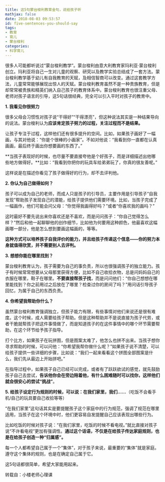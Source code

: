 ```yaml
---
title: 这5句蒙台梭利教育金句，说给孩子听
mathjax: false
date: 2018-08-03 09:53:57
id: five-sentences-you-should-say
tags:
- 教育
- 育儿
- 蒙台梭利
categories:
- 科学育儿
---
```


很多人可能都听说过“蒙台梭利教学”。蒙台梭利由意大利教育家玛利亚‧蒙台梭利创立。玛利亚将自己一生对儿童的观察、研究以及教学实验总结成了一套方法。蒙台梭利教学基于幼儿有自我教育的天赋，及相信智商可以改变。通过这套教学方法，儿童常常能够展现出惊人的天赋。蒙台梭利教育虽然不是一种贵族教育，但是却常常被贵族和精英们纳入自己孩子的教育体系中。蒙台梭利教育也很注重父母、老师对孩子语言的引导，这5句话很经典，完全可以引入平时对孩子的教育中。

<!---more--->

**1.  我看见你很努力**

很多父母会习惯性对孩子说“干得好”“干得漂亮”，但这种说法其实是一种结果导向的说法。蒙台梭利认为**应该肯定孩子努力的过程，关注过程而不是结果。**

让孩子专注于过程，这样他们还有很多提升的空间。比如，如果孩子画好了一幅画，与其对他说：“你是个很棒的小画家”。不如对他说：“我看到你一直都在认真画画，最后终于画出你想要画的东西了。”

**当孩子表现好的时候，也尽量不要直接夸他是个好孩子，而是详细描述出他哪些地方做得好。**比如：“我看到你把你的玩具车给弟弟玩了，你真的很友善呢。”

这样说是在描述你看见了孩子做得好的行为，却不去评判他。

**2. 你认为自己做得如何？**

孩子可以成为自己的老师，而成人只是孩子的引导员，主要作用是引导孩子“自我发现”帮助孩子发现自己的潜能，给孩子提供他们需要环境。比如，当孩子完成了一幅画作，他们可能会问父母：“你觉得我画得好吗？”或者“你喜欢我的画吗？”

这时最好不要先说出来你喜欢还是不喜欢，而是问问孩子：“你自己觉得怎么样？”然后和他一起聊聊他的创作细节，比如他为何要用这种颜色，他最喜欢这幅画哪一部分，他是怎么想到要画这幅画的，等等。

**这种方式可以培养孩子自我评价的能力，并且给孩子传递这个信息——你的努力本身就值得欣赏，并不需要别人去评判。**

**3. 想想你能在哪里找到？**

蒙台梭利教育认为，孩子需要为自己的事负责，所以也很强调孩子的独立能力。孩子有时候常常想要从父母那里获得方便，比如不自己收拾衣物，总是问妈妈自己的衣服在哪里，鞋子在哪里。**不要直接帮孩子找**，而是问问他们：“你自己想想在哪里能找到？你之前用过之后放在了哪里？检查过你的房间了吗？”用问话引导孩子回忆，为属于自己的东西负责。

**4. 你希望我帮助你什么？**

虽然蒙台梭利教育强调独立，但孩子能力有限，有些事情对他们来说还是很有难度。这个时候，成人需要给孩子帮助。但是这种帮助并不是说直接为孩子代劳，或者干脆就帮孩子把这件事情做了，而是知道孩子的在这件事情中的哪个环节需要帮助，在这个环节给予孩子指导。

打个比方，如果孩子在玩拼图，但是图案太难了，他怎么也拼不出来。当孩子想你寻求帮助的时候，可以问他：“你希望我帮你做什么呢？”如果孩子说不清楚，可以给孩子提供一些详细的步骤，比如说：“我们一起来看看这个拼图全部图案是什么，我们先从最边上开始拼吧。”

在指导过程中，如果孩子自己已经可以完成，或者有了跃跃欲试的感觉，就先鼓励孩子自己去尝试，**告诉他你会在旁边陪着他，有什么困难随时可以找你，这样他们就会很安心的尝试“挑战”**。

**5. 给孩子设定行为规则的时候，可以说：在我们家里，我们……**（吃饭不会看手机/自己的玩具要自己收拾等等）

“在我们家里”这句话其实是要提醒孩子这个家庭中的行为规范，强调了规范在哪里适用，当孩子在这个环境中时，他们更容易自发提醒自己应该表现出哪些行为。

比如吃饭的时候对孩子说：“在我们家里，吃饭的时候不看电视。”就比直接对孩子说“不许看电视”更加有强调性。**通过这个话语，不仅是在给孩子传达家庭规则，也是在给孩子创造一种“归属感”。**

每一个人都希望自己属于一个“集体”，对于孩子来说，最重要的“集体”就是家庭。遵守这个集体的规则，也是在确定自己属于它。

这5句话都很简单，希望大家能用起来。



转载自：小楼老师心理课
